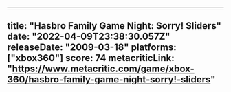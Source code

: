 
---
title: "Hasbro Family Game Night: Sorry! Sliders"
date: "2022-04-09T23:38:30.057Z"
releaseDate: "2009-03-18"
platforms: ["xbox360"]
score: 74
metacriticLink: "https://www.metacritic.com/game/xbox-360/hasbro-family-game-night-sorry!-sliders"
---
